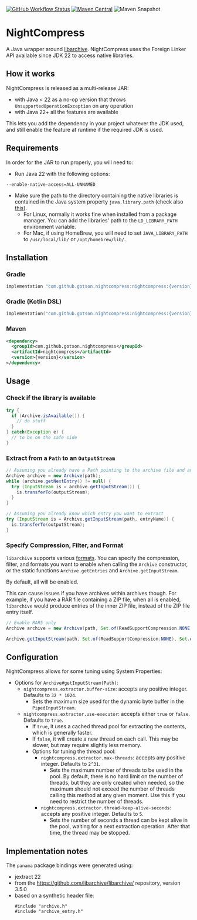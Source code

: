 [![GitHub Workflow Status](https://img.shields.io/github/actions/workflow/status/gotson/NightCompress/ci.yml?branch=main&style=flat-square)](https://github.com/gotson/NightCompress/actions/workflows/ci.yml)
[![Maven Central](https://img.shields.io/maven-central/v/com.github.gotson.nightcompress/nightcompress?color=blue&style=flat-square&label=maven%20central)](https://search.maven.org/search?q=g:com.github.gotson.nightcompress)
![Maven Snapshot](https://img.shields.io/maven-metadata/v?metadataUrl=https%3A%2F%2Fcentral.sonatype.com%2Frepository%2Fmaven-snapshots%2Fcom%2Fgithub%2Fgotson%2Fnightcompress%2Fnightcompress%2Fmaven-metadata.xml&style=flat-square&label=maven%20snapshot&color=blue)


# NightCompress

A Java wrapper around [libarchive](https://libarchive.org/). NightCompress uses the Foreign Linker API
available since JDK 22 to access native libraries.

## How it works

NightCompress is released as a multi-release JAR:

- with Java < 22 as a no-op version that throws `UnsupportedOperationException` on any operation
- with Java 22+ all the features are available

This lets you add the dependency in your project whatever the JDK used, and still enable the feature at runtime if the required JDK is used. 

## Requirements

In order for the JAR to run properly, you will need to:

- Run Java 22 with the following options:

```
--enable-native-access=ALL-UNNAMED
```

- Make sure the path to the directory containing the native libraries is contained in the Java system
  property `java.library.path` (check
  also [this](https://stackoverflow.com/questions/20038789/default-java-library-path)).
  - For Linux, normally it works fine when installed from a package manager. You can add the libraries' path to
    the `LD_LIBRARY_PATH` environment variable.
  - For Mac, if using HomeBrew, you will need to set `JAVA_LIBRARY_PATH` to `/usr/local/lib/` or `/opt/homebrew/lib/`.

## Installation

### Gradle

```groovy
implementation "com.github.gotson.nightcompress:nightcompress:{version}"
```

### Gradle (Kotlin DSL)

```kotlin
implementation("com.github.gotson.nightcompress:nightcompress:{version}")
```

### Maven

```xml
<dependency>
  <groupId>com.github.gotson.nightcompress</groupId>
  <artifactId>nightcompress</artifactId>
  <version>{version}</version>
</dependency>
```

## Usage

### Check if the library is available

```java
try {
  if (Archive.isAvailable()) {
    // do stuff
  }
} catch(Exception e) {
  // to be on the safe side
}
```

### Extract from a `Path` to an `OutputStream`
```java
// Assuming you already have a Path pointing to the archive file and an OutputStream for writing to
Archive archive = new Archive(path);
while (archive.getNextEntry() != null) {
  try (InputStream is = archive.getInputStream()) {
    is.transferTo(outputStream);
  }
}

// Assuming you already know which entry you want to extract
try (InputStream is = Archive.getInputStream(path, entryName)) {
  is.transferTo(outputStream);
}
```

### Specify Compression, Filter, and Format

`libarchive` supports various [formats](https://github.com/libarchive/libarchive/wiki/LibarchiveFormats). You can specify the compression, filter, and formats you want to enable when calling the `Archive` constructor, or the static functions `Archive.getEntries` and `Archive.getInputStream`.

By default, all will be enabled.

This can cause issues if you have archives within archives though. For example, if you have a RAR file containing a ZIP file, when all is enabled, `libarchive` would produce entries of the inner ZIP file, instead of the ZIP file entry itself.

```java
// Enable RAR5 only
Archive archive = new Archive(path, Set.of(ReadSupportCompression.NONE), Set.of(ReadSupportFilter.NONE), Set.of(ReadSupportFormat.RAR5));

Archive.getInputStream(path, Set.of(ReadSupportCompression.NONE), Set.of(ReadSupportFilter.NONE), Set.of(ReadSupportFormat.RAR5), entryName)
```

## Configuration

NightCompress allows for some tuning using System Properties:

- Options for `Archive#getInputStream(Path)`:
  - `nightcompress.extractor.buffer-size`: accepts any positive integer. Defaults to `32 * 1024`.
    - Sets the maximum size used for the dynamic byte buffer in the `PipedInputStream`.
  - `nightcompress.extractor.use-executor`: accepts either `true` or `false`. Defaults to `true`.
    - If `true`, it uses a cached thread pool for extracting the contents, which is generally faster.
    - If `false`, it will create a new thread on each call. This may be slower, but may require slightly less memory.
    - Options for tuning the thread pool:
      - `nightcompress.extractor.max-threads`: accepts any positive integer. Defaults to `2^31`.
        - Sets the maximum number of threads to be used in the pool. By default, there is no hard limit on the number
          of threads, but they are only created when needed, so the maximum should not exceed the number of threads
          calling this method at any given moment. Use this if you need to restrict the number of threads.
      - `nightcompress.extractor.thread-keep-alive-seconds`: accepts any positive integer. Defaults to `5`.
        - Sets the number of seconds a thread can be kept alive in the pool, waiting for a next extraction operation.
          After that time, the thread may be stopped.

## Implementation notes

The `panama` package bindings were generated using:
- jextract 22
- from the https://github.com/libarchive/libarchive/ repository, version 3.5.0
- based on a synthetic header file:
  ```
  #include "archive.h"
  #include "archive_entry.h"
  ```
